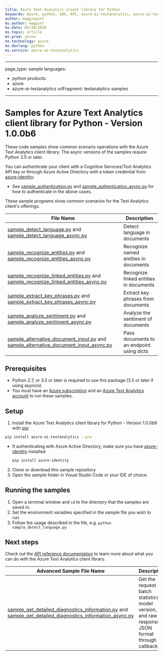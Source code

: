 ```yaml
---
title: Azure Text Analytics client library for Python
keywords: Azure, python, SDK, API, azure-ai-textanalytics, azure-ai-textanalytics
author: maggiepint
ms.author: magpint
ms.date: 05/28/2020
ms.topic: article
ms.prod: azure
ms.technology: azure
ms.devlang: python
ms.service: azure-ai-textanalytics
---
```


---
page_type: sample
languages:
  - python
products:
  - azure
  - azure-ai-textanalytics
urlFragment: textanalytics-samples
---

# Samples for Azure Text Analytics client library for Python - Version 1.0.0b6 


These code samples show common scenario operations with the Azure Text Analytics client library.
The async versions of the samples require Python 3.5 or later.

You can authenticate your client with a Cognitive Services/Text Analytics API key or through Azure Active Directory with a token credential from [azure-identity][azure_identity]:
* See [sample_authentication.py][sample_authentication] and [sample_authentication_async.py][sample_authentication_async] for how to authenticate in the above cases.

These sample programs show common scenarios for the Text Analytics client's offerings.

|**File Name**|**Description**|
|----------------|-------------|
|[sample_detect_language.py][detect_language] and [sample_detect_language_async.py][detect_language_async]|Detect language in documents|
|[sample_recognize_entities.py][recognize_entities] and [sample_recognize_entities_async.py][recognize_entities_async]|Recognize named entities in documents|
|[sample_recognize_linked_entities.py][recognize_linked_entities] and [sample_recognize_linked_entities_async.py][recognize_linked_entities_async]|Recognize linked entities in documents|
|[sample_extract_key_phrases.py][extract_key_phrases] and [sample_extract_key_phrases_async.py][extract_key_phrases_async]|Extract key phrases from documents|
|[sample_analyze_sentiment.py][analyze_sentiment] and [sample_analyze_sentiment_async.py][analyze_sentiment_async]|Analyze the sentiment of documents|
|[sample_alternative_document_input.py][sample_alternative_document_input] and [sample_alternative_document_input_async.py][sample_alternative_document_input_async]|Pass documents to an endpoint using dicts|

## Prerequisites
* Python 2.7, or 3.5 or later is required to use this package (3.5 or later if using asyncio)
* You must have an [Azure subscription][azure_subscription] and an
[Azure Text Analytics account][azure_text_analytics_account] to run these samples.

## Setup

1. Install the Azure Text Analytics client library for Python - Version 1.0.0b6 
 with [pip][pip]:

```bash
pip install azure-ai-textanalytics --pre
```
* If authenticating with Azure Active Directory, make sure you have [azure-identity][azure_identity_pip] installed:
  ```bash
  pip install azure-identity
  ```

2. Clone or download this sample repository
3. Open the sample folder in Visual Studio Code or your IDE of choice.

## Running the samples

1. Open a terminal window and `cd` to the directory that the samples are saved in.
2. Set the environment variables specified in the sample file you wish to run.
3. Follow the usage described in the file, e.g. `python sample_detect_language.py`

## Next steps

Check out the [API reference documentation][api_reference_documentation] to learn more about
what you can do with the Azure Text Analytics client library.

|**Advanced Sample File Name**|**Description**|
|----------------|-------------|
|[sample_get_detailed_diagnostics_information.py][get_detailed_diagnostics_information] and [sample_get_detailed_diagnostics_information_async.py][get_detailed_diagnostics_information_async]|Get the request batch statistics, model version, and raw response in JSON format through a callback|

[azure_identity]: https://github.com/Azure/azure-sdk-for-python/tree/master/sdk/identity/azure-identity
[sample_authentication]: https://github.com/Azure/azure-sdk-for-python/tree/master/sdk/textanalytics/azure-ai-textanalytics/samples/sample_authentication.py
[sample_authentication_async]: https://github.com/Azure/azure-sdk-for-python/tree/master/sdk/textanalytics/azure-ai-textanalytics/samples/async_samples/sample_authentication_async.py
[detect_language]: https://github.com/Azure/azure-sdk-for-python/tree/master/sdk/textanalytics/azure-ai-textanalytics/samples/sample_detect_language.py
[detect_language_async]: https://github.com/Azure/azure-sdk-for-python/tree/master/sdk/textanalytics/azure-ai-textanalytics/samples/async_samples/sample_detect_language_async.py
[recognize_entities]: https://github.com/Azure/azure-sdk-for-python/tree/master/sdk/textanalytics/azure-ai-textanalytics/samples/sample_recognize_entities.py
[recognize_entities_async]: https://github.com/Azure/azure-sdk-for-python/tree/master/sdk/textanalytics/azure-ai-textanalytics/samples/async_samples/sample_recognize_entities_async.py
[recognize_linked_entities]: https://github.com/Azure/azure-sdk-for-python/tree/master/sdk/textanalytics/azure-ai-textanalytics/samples/sample_recognize_linked_entities.py
[recognize_linked_entities_async]: https://github.com/Azure/azure-sdk-for-python/tree/master/sdk/textanalytics/azure-ai-textanalytics/samples/async_samples/sample_recognize_linked_entities_async.py
[extract_key_phrases]: https://github.com/Azure/azure-sdk-for-python/tree/master/sdk/textanalytics/azure-ai-textanalytics/samples/sample_extract_key_phrases.py
[extract_key_phrases_async]: https://github.com/Azure/azure-sdk-for-python/tree/master/sdk/textanalytics/azure-ai-textanalytics/samples/async_samples/sample_extract_key_phrases_async.py
[analyze_sentiment]: https://github.com/Azure/azure-sdk-for-python/tree/master/sdk/textanalytics/azure-ai-textanalytics/samples/sample_analyze_sentiment.py
[analyze_sentiment_async]: https://github.com/Azure/azure-sdk-for-python/tree/master/sdk/textanalytics/azure-ai-textanalytics/samples/async_samples/sample_analyze_sentiment_async.py
[get_detailed_diagnostics_information]: https://github.com/Azure/azure-sdk-for-python/tree/master/sdk/textanalytics/azure-ai-textanalytics/samples/sample_get_detailed_diagnostics_information.py
[get_detailed_diagnostics_information_async]: https://github.com/Azure/azure-sdk-for-python/tree/master/sdk/textanalytics/azure-ai-textanalytics/samples/async_samples/sample_get_detailed_diagnostics_information_async.py
[sample_alternative_document_input]: https://github.com/Azure/azure-sdk-for-python/tree/master/sdk/textanalytics/azure-ai-textanalytics/samples/sample_alternative_document_input.py
[sample_alternative_document_input_async]: https://github.com/Azure/azure-sdk-for-python/tree/master/sdk/textanalytics/azure-ai-textanalytics/samples/async_samples/sample_alternative_document_input_async.py
[pip]: https://pypi.org/project/pip/
[azure_subscription]: https://azure.microsoft.com/free/
[azure_text_analytics_account]: https://docs.microsoft.com/azure/cognitive-services/cognitive-services-apis-create-account?tabs=singleservice%2Cwindows
[azure_identity_pip]: https://pypi.org/project/azure-identity/
[api_reference_documentation]: https://aka.ms/azsdk-python-textanalytics-ref-docs
